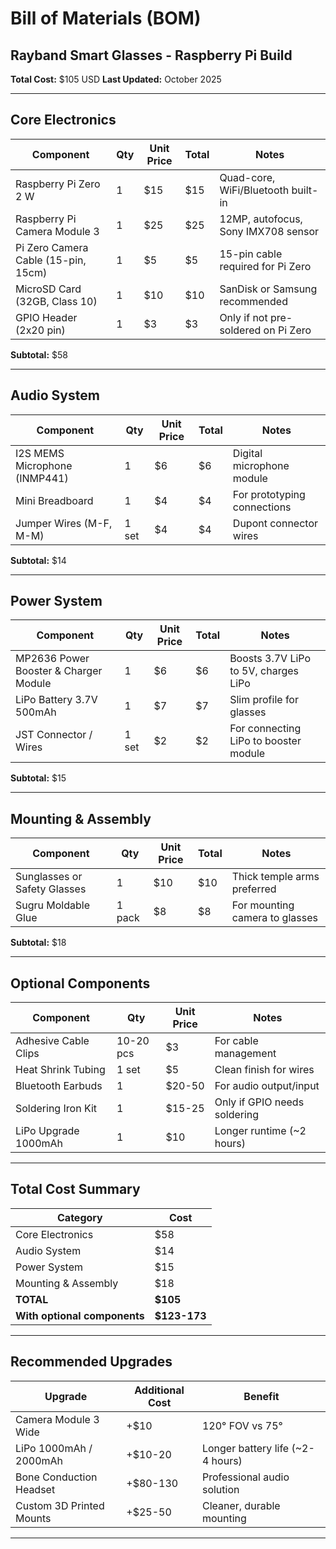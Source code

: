 # Bill of Materials (BOM)

## Rayband Smart Glasses - Raspberry Pi Build

**Total Cost:** $105 USD
**Last Updated:** October 2025

---

## Core Electronics

| Component                           | Qty | Unit Price | Total | Notes                               |
| ----------------------------------- | --- | ---------- | ----- | ----------------------------------- |
| Raspberry Pi Zero 2 W               | 1   | $15        | $15   | Quad-core, WiFi/Bluetooth built-in  |
| Raspberry Pi Camera Module 3        | 1   | $25        | $25   | 12MP, autofocus, Sony IMX708 sensor |
| Pi Zero Camera Cable (15-pin, 15cm) | 1   | $5         | $5    | 15-pin cable required for Pi Zero   |
| MicroSD Card (32GB, Class 10)       | 1   | $10        | $10   | SanDisk or Samsung recommended      |
| GPIO Header (2x20 pin)              | 1   | $3         | $3    | Only if not pre-soldered on Pi Zero |

**Subtotal:** $58

---

## Audio System

| Component                     | Qty   | Unit Price | Total | Notes                       |
| ----------------------------- | ----- | ---------- | ----- | --------------------------- |
| I2S MEMS Microphone (INMP441) | 1     | $6         | $6    | Digital microphone module   |
| Mini Breadboard               | 1     | $4         | $4    | For prototyping connections |
| Jumper Wires (M-F, M-M)       | 1 set | $4         | $4    | Dupont connector wires      |

**Subtotal:** $14

---

## Power System

| Component                             | Qty   | Unit Price | Total | Notes                                 |
| ------------------------------------- | ----- | ---------- | ----- | ------------------------------------- |
| MP2636 Power Booster & Charger Module | 1     | $6         | $6    | Boosts 3.7V LiPo to 5V, charges LiPo  |
| LiPo Battery 3.7V 500mAh              | 1     | $7         | $7    | Slim profile for glasses              |
| JST Connector / Wires                 | 1 set | $2         | $2    | For connecting LiPo to booster module |

**Subtotal:** $15

---

## Mounting & Assembly

| Component                    | Qty    | Unit Price | Total | Notes                          |
| ---------------------------- | ------ | ---------- | ----- | ------------------------------ |
| Sunglasses or Safety Glasses | 1      | $10        | $10   | Thick temple arms preferred    |
| Sugru Moldable Glue          | 1 pack | $8         | $8    | For mounting camera to glasses |

**Subtotal:** $18

---

## Optional Components

| Component            | Qty       | Unit Price | Notes                        |
| -------------------- | --------- | ---------- | ---------------------------- |
| Adhesive Cable Clips | 10-20 pcs | $3         | For cable management         |
| Heat Shrink Tubing   | 1 set     | $5         | Clean finish for wires       |
| Bluetooth Earbuds    | 1         | $20-50     | For audio output/input       |
| Soldering Iron Kit   | 1         | $15-25     | Only if GPIO needs soldering |
| LiPo Upgrade 1000mAh | 1         | $10        | Longer runtime (~2 hours)    |

---

## Total Cost Summary

| Category                     | Cost         |
| ---------------------------- | ------------ |
| Core Electronics             | $58          |
| Audio System                 | $14          |
| Power System                 | $15          |
| Mounting & Assembly          | $18          |
| **TOTAL**                    | **$105**     |
| **With optional components** | **$123-173** |

---

## Recommended Upgrades

| Upgrade                  | Additional Cost | Benefit                          |
| ------------------------ | --------------- | -------------------------------- |
| Camera Module 3 Wide     | +$10            | 120° FOV vs 75°                  |
| LiPo 1000mAh / 2000mAh   | +$10-20         | Longer battery life (~2-4 hours) |
| Bone Conduction Headset  | +$80-130        | Professional audio solution      |
| Custom 3D Printed Mounts | +$25-50         | Cleaner, durable mounting        |

---
